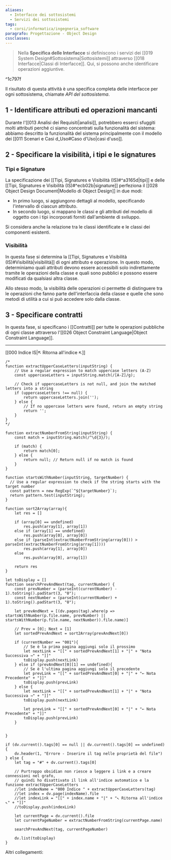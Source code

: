 ```yaml
---
aliases: 
  - Interfacce dei sottosistemi
  - Servizi dei sottosistemi
tags:
  - corsi/informatica/ingegneria_software
paragrafo: Progettazione - Object Design
cssclasses: 
---
```

>Nella **Specifica delle Interfacce** si definiscono i servizi dei [[019 System Design#Sottosistema|Sottosistemi]] attraverso [[018 Interfacce|Classi di Interfacce]]. Qui, si possono anche identificare operazioni aggiuntive.

^1c797f

Il risultato di questa attività è una specifica completa delle interfacce per ogni sottosistema, chiamate *API del sottosistema*.

## 1 - Identificare attributi ed operazioni mancanti
Durante l'[[013 Analisi dei Requisiti|analisi]], potrebbero esserci sfuggiti molti attributi perché ci siamo concentrati sulla funzionalità del sistema: abbiamo descritto la funzionalità del sistema principalmente con il modello dei [[011 Scenari e Casi d_Uso#Caso d'Uso|casi d'uso]]. 

## 2 - Specificare la visibilità, i tipi e le signatures
### Tipi e Signature
La specificazione dei [[Tipi, Signatures e Visibilità (IS)#^a3165d|tipi]] e delle [[Tipi, Signatures e Visibilità (IS)#^ecb02b|signature]] perfeziona il [[028 Object Design Document|Modello di Object Design]] in due modi: 
- In primo luogo, si aggiungono dettagli al modello, specificando l'intervallo di ciascun attributo.
- In secondo luogo, si mappano le classi e gli attributi del modello di oggetto con i tipi incorporati forniti dall'ambiente di sviluppo.

Si considera anche la relazione tra le classi identificate e le classi dei componenti esistenti.

### Visibilità
In questa fase si determina la [[Tipi, Signatures e Visibilità (IS)#Visibilità|visibilità]] di ogni attributo e operazione. In questo modo, determiniamo quali attributi devono essere accessibili solo indirettamente tramite le operazioni della classe e quali sono pubblici e possono essere modificati da qualsiasi altra classe. 

Allo stesso modo, la visibilità delle operazioni ci permette di distinguere tra le operazioni che fanno parte dell'interfaccia della classe e quelle che sono metodi di utilità a cui si può accedere solo dalla classe.

## 3 - Specificare contratti
In questa fase, si specificano i [[Contratti]] per tutte le operazioni pubbliche di ogni classe attraverso l'[[026 Object Constraint Language|Object Constraint Language]].


___
[[000 Indice IS|↖ Ritorna all'indice ↖]]

```dataviewjs
/*
function extractUpperCaseLetters(inputString) {
	// Use a regular expression to match uppercase letters (A-Z)
	const uppercaseLetters = inputString.match(/[A-Z]/g);
	
	// Check if uppercaseLetters is not null, and join the matched letters into a string
	if (uppercaseLetters !== null) {
		return uppercaseLetters.join('');
	} else {
	    // If no uppercase letters were found, return an empty string
	    return '';
	}
}
*/

function extractNumberFromString(inputString) {
	const match = inputString.match(/^\d{3}/);
	
	if (match) {
		return match[0];
	} else {
		return null; // Return null if no match is found
	}
}

function startsWithNumber(inputString, targetNumber) {
  // Use a regular expression to check if the string starts with the target number
  const pattern = new RegExp(`^${targetNumber}`);
  return pattern.test(inputString);
}

function sort2Array(array){
	let res = []
	
	if (array[0] == undefined)
		res.push(array[1], array[1])
	else if (array[1] == undefined)
		res.push(array[0], array[0])
	else if (parseInt(extractNumberFromString(array[0])) > parseInt(extractNumberFromString(array[1])))
		res.push(array[1], array[0])
	else
		res.push(array[0], array[1])
	
	return res
}

let toDisplay = []
function searchPrevAndNext(tag, currentNumber) {
	const prevNumber = (parseInt(currentNumber) - 1).toString().padStart(3, "0");
	const nextNumber = (parseInt(currentNumber) + 1).toString().padStart(3, "0");
	
	let prevAndNext = [(dv.pages(tag).where(p => startsWithNumber(p.file.name, prevNumber) || startsWithNumber(p.file.name, nextNumber)).file.name)]
	
	// Prev = [0]; Next = [1]
	let sortedPrevAndNext = sort2Array(prevAndNext[0])
	
	if (currentNumber == "001"){ 
		// Se è la prima pagina aggiungi solo il prossimo
		let nextLink = "[[" + sortedPrevAndNext[1] + "|" + "Nota Successiva →" + "]]"
		toDisplay.push(nextLink)
	} else if (prevAndNext[0][1] == undefined){
		// Se è l'ultima pagina aggiungi solo il precedente
		let prevLink = "[[" + sortedPrevAndNext[0] + "|" + "← Nota Precedente" + "]]"
		toDisplay.push(prevLink)
	} else {
		let nextLink = "[[" + sortedPrevAndNext[1] + "|" + "Nota Successiva →" + "]]"
		toDisplay.push(nextLink)
		
		let prevLink = "[[" + sortedPrevAndNext[0] + "|" + "← Nota Precedente" + "]]"
		toDisplay.push(prevLink)
	}
	
	
}

if (dv.current().tags[0] == null || dv.current().tags[0] == undefined){
	dv.header(1, "Errore - Inserire il tag nelle proprietà del file")
} else {
	let tag = "#" + dv.current().tags[0]

	// Purtroppo obsidian non riesce a leggere i link e a creare connessioni nel grafo,
	// quindi ho disattivato il link all'indice automatico e la funzione extractUpperCaseLetters
	//let indexName = "000 Indice " + extractUpperCaseLetters(tag)
	//let index = dv.page(indexName).file
	//let indexLink = "[[" + index.name + "|" + "↖ Ritorna all'indice ↖" + "]]"
	//toDisplay.push(indexLink)
	
	let currentPage = dv.current().file
	let currentPageNumber = extractNumberFromString(currentPage.name)
	
	searchPrevAndNext(tag, currentPageNumber)
	
	dv.list(toDisplay)
}
```

Altri collegamenti: 